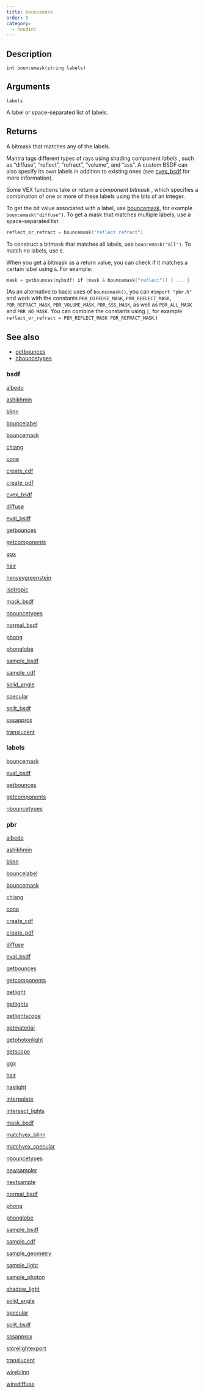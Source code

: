 ```yaml
---
title: bouncemask
order: 5
category:
  - houdini
---
```


## Description

`int bouncemask(string labels)`

## Arguments

`labels`

A label or space-separated list of labels.

## Returns

A bitmask that matches any of the labels.

Mantra tags different types of rays using shading component _labels_ , such as
“diffuse”, “reflect”, “refract”, “volume”, and “sss”. A custom BSDF can also
specify its own labels in addition to existing ones (see
[cvex_bsdf](cvex_bsdf.html "Creates a bsdf object from two CVEX shader
strings.") for more information).

Some VEX functions take or return a _component bitmask_ , which specifies a
combination of one or more of these labels using the bits of an integer.

To get the bit value associated with a label, use
[bouncemask](bouncemask.html), for example `bouncemask("diffuse")`. To get a
mask that matches multiple labels, use a space-separated list:

```c
reflect_or_refract = bouncemask("reflect refract")
```

To construct a bitmask that matches all labels, use `bouncemask("all")`. To
match no labels, use `0`.

When you get a bitmask as a return value, you can check if it matches a
certain label using `&`. For example:

```c
mask = getbounces(mybsdf) if (mask & bouncemask("reflect")) { ... }

```

(As an alternative to basic uses of `bouncemask()`, you can `#import "pbr.h"`
and work with the constants `PBR_DIFFUSE_MASK`, `PBR_REFLECT_MASK`,
`PBR_REFRACT_MASK`, `PBR_VOLUME_MASK`, `PBR_SSS_MASK`, as well as
`PBR_ALL_MASK` and `PBR_NO_MASK`. You can combine the constants using `|`, for
example `reflect_or_refract = PBR_REFLECT_MASK PBR_REFRACT_MASK`.)

## See also

- [getbounces](getbounces.html)
- [nbouncetypes](nbouncetypes.html)

### bsdf

[albedo](albedo.html)

[ashikhmin](ashikhmin.html)

[blinn](blinn.html)

[bouncelabel](bouncelabel.html)

[bouncemask](bouncemask.html)

[chiang](chiang.html)

[cone](cone.html)

[create_cdf](create_cdf.html)

[create_pdf](create_pdf.html)

[cvex_bsdf](cvex_bsdf.html)

[diffuse](diffuse.html)

[eval_bsdf](eval_bsdf.html)

[getbounces](getbounces.html)

[getcomponents](getcomponents.html)

[ggx](ggx.html)

[hair](hair.html)

[henyeygreenstein](henyeygreenstein.html)

[isotropic](isotropic.html)

[mask_bsdf](mask_bsdf.html)

[nbouncetypes](nbouncetypes.html)

[normal_bsdf](normal_bsdf.html)

[phong](phong.html)

[phonglobe](phonglobe.html)

[sample_bsdf](sample_bsdf.html)

[sample_cdf](sample_cdf.html)

[solid_angle](solid_angle.html)

[specular](specular.html)

[split_bsdf](split_bsdf.html)

[sssapprox](sssapprox.html)

[translucent](translucent.html)

### labels

[bouncemask](bouncemask.html)

[eval_bsdf](eval_bsdf.html)

[getbounces](getbounces.html)

[getcomponents](getcomponents.html)

[nbouncetypes](nbouncetypes.html)

### pbr

[albedo](albedo.html)

[ashikhmin](ashikhmin.html)

[blinn](blinn.html)

[bouncelabel](bouncelabel.html)

[bouncemask](bouncemask.html)

[chiang](chiang.html)

[cone](cone.html)

[create_cdf](create_cdf.html)

[create_pdf](create_pdf.html)

[diffuse](diffuse.html)

[eval_bsdf](eval_bsdf.html)

[getbounces](getbounces.html)

[getcomponents](getcomponents.html)

[getlight](getlight.html)

[getlights](getlights.html)

[getlightscope](getlightscope.html)

[getmaterial](getmaterial.html)

[getphotonlight](getphotonlight.html)

[getscope](getscope.html)

[ggx](ggx.html)

[hair](hair.html)

[haslight](haslight.html)

[interpolate](interpolate.html)

[intersect_lights](intersect_lights.html)

[mask_bsdf](mask_bsdf.html)

[matchvex_blinn](matchvex_blinn.html)

[matchvex_specular](matchvex_specular.html)

[nbouncetypes](nbouncetypes.html)

[newsampler](newsampler.html)

[nextsample](nextsample.html)

[normal_bsdf](normal_bsdf.html)

[phong](phong.html)

[phonglobe](phonglobe.html)

[sample_bsdf](sample_bsdf.html)

[sample_cdf](sample_cdf.html)

[sample_geometry](sample_geometry.html)

[sample_light](sample_light.html)

[sample_photon](sample_photon.html)

[shadow_light](shadow_light.html)

[solid_angle](solid_angle.html)

[specular](specular.html)

[split_bsdf](split_bsdf.html)

[sssapprox](sssapprox.html)

[storelightexport](storelightexport.html)

[translucent](translucent.html)

[wireblinn](wireblinn.html)

[wirediffuse](wirediffuse.html)
